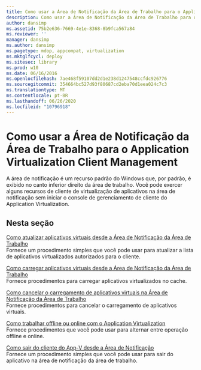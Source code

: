 ```yaml
---
title: Como usar a Área de Notificação da Área de Trabalho para o Application Virtualization Client Management
description: Como usar a Área de Notificação da Área de Trabalho para o Application Virtualization Client Management
author: dansimp
ms.assetid: 75b2e636-7669-4e1e-8368-8b9fca567a84
ms.reviewer: ''
manager: dansimp
ms.author: dansimp
ms.pagetype: mdop, appcompat, virtualization
ms.mktglfcycl: deploy
ms.sitesec: library
ms.prod: w10
ms.date: 06/16/2016
ms.openlocfilehash: 7ae468f59107dd2d1e238d1247548ccfdc926776
ms.sourcegitcommit: 354664bc527d93f80687cd2eba70d1eea024c7c3
ms.translationtype: MT
ms.contentlocale: pt-BR
ms.lasthandoff: 06/26/2020
ms.locfileid: "10796918"
---
```

# Como usar a Área de Notificação da Área de Trabalho para o Application Virtualization Client Management


A área de notificação é um recurso padrão do Windows que, por padrão, é exibido no canto inferior direito da área de trabalho. Você pode exercer alguns recursos de cliente de virtualização de aplicativos na área de notificação sem iniciar o console de gerenciamento de cliente do Application Virtualization.

## Nesta seção


<a href="" id="how-to-refresh-virtual-applications-from-the-desktop-notification-area"></a>[Como atualizar aplicativos virtuais desde a Área de Notificação da Área de Trabalho](how-to-refresh-virtual-applications-from-the-desktop-notification-area.md)  
Fornece um procedimento simples que você pode usar para atualizar a lista de aplicativos virtualizados autorizados para o cliente.

<a href="" id="how-to-load-virtual-applications-from-the-desktop-notification-area"></a>[Como carregar aplicativos virtuais desde a Área de Notificação da Área de Trabalho](how-to-load-virtual-applications-from-the-desktop-notification-area.md)  
Fornece procedimentos para carregar aplicativos virtualizados no cache.

<a href="" id="how-to-cancel-loading-of-virtual-applications-from-the-desktop-notification-area"></a>[Como cancelar o carregamento de aplicativos virtuais na Área de Notificação da Área de Trabalho](how-to-cancel-loading-of-virtual-applications-from-the-desktop-notification-area.md)  
Fornece procedimentos para cancelar o carregamento de aplicativos virtuais.

<a href="" id="how-to-work-offline-or-online-with-application-virtualization"></a>[Como trabalhar offline ou online com o Application Virtualization](how-to-work-offline-or-online-with-application-virtualization.md)  
Fornece procedimentos que você pode usar para alternar entre operação offline e online.

<a href="" id="how-to-exit-the-app-v-client-from-the-notification-area"></a>[Como sair do cliente do App-V desde a Área de Notificação](how-to-exit-the-app-v-client-from-the-notification-area.md)  
Fornece um procedimento simples que você pode usar para sair do aplicativo na área de notificação da área de trabalho.

 

 





